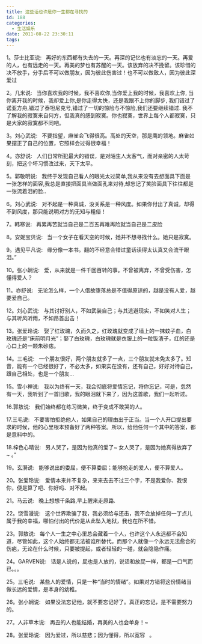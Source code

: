 ```yaml
---
title: 这些话也许是你一生都在寻找的
id: 188
categories:
  - 生活娱乐
date: 2011-08-22 23:30:11
tags:
---
```


<div>1。莎士比亚说:   再好的东西都有失去的一天。再深的记忆也有淡忘的一天。再爱的人，也有远走的一天。再美的梦也有苏醒的一天。该放弃的决不挽留。该珍惜的决不放手，分手后不可以做朋友，因为彼此伤害过！也不可以做敌人，因为彼此深爱过

2。几米说:   当你喜欢我的时候，我不喜欢你,当你爱上我的时候，我喜欢上你, 当你离开我的时候，我却爱上你,是你走得太快，还是我跟不上你的脚步, 我们错过了诺亚方舟,错过了泰坦尼克号,错过了一切的惊险与不惊险,我们还要继续错过. 我不了解我的寂寞来自何方，但我真的感到寂寞。你也寂寞，世界上每个人都寂寞，只是大家的寂寞都不同吧。

3。刘心武说:   不要指望，麻雀会飞得很高。高处的天空，那是鹰的领地。麻雀如果摆正了自己的位置，它照样会过得很幸福！

4。亦舒说:   人们日常所犯最大的错误，是对陌生人太客气，而对亲密的人太苛刻，把这个坏习惯改过来，天下太平。

5。郭敬明说:   我终于发现自己看人的眼光太过简单,我从来没有去想面具下面是一张怎样的面容,我总是直接把面具当做面孔来对待,却忘记了笑脸面具下往往都是一张流着泪的脸..

6。刘心武说:   对不起是一种真诚，没关系是一种风度。如果你付出了真诚，却得不到风度，那只能说明对方的无知与粗俗！

7。韩寒说:   再累再苦就当自己是二百五再难再险就当自己是二皮脸

8。安妮宝贝说:   当一个女子在看天空的时候，她并不想寻找什么。她只是寂寞。

9。遇见平凡说:   缘分像一本书。翻的不经意会错过童话读得太认真又会流干眼泪。”

10。张小娴说:   爱，从来就是一件千回百转的事。不曾被离弃，不曾受伤害，怎懂得爱人？

11。亦舒说:   无论怎么样，一个人借故堕落总是不值得原谅的，越是没有人爱，越要爱自己。

12。刘心武说:   与其讨好别人，不如武装自己；与其逃避现实，不如笑对人生；与其听风听雨，不如昂首出击！

13。张爱玲说:   娶了红玫瑰，久而久之，红玫瑰就变成了墙上的一抹蚊子血，白玫瑰还是“床前明月光”；娶了白玫瑰，白玫瑰就是衣服上的一粒饭渣子，红的还是心口上的一颗朱砂痣。

14。三毛说:   一个朋友很好，两个朋友就多了一点，三个朋友就未免太多了。知音，能有一个已经很好了，不必太多，如果实在没有，还有自己，好好对待自己，跟自己相处，也是一个朋友...

15。雪小禅说:   我以为终有一天，我会彻底将爱情忘记，将你忘记，可是，忽然有一天，我听到了一首旧歌，我的眼泪就下来了，因为这首歌，我们一起听过。

16.郭敖说:   我们始终都在练习微笑，终于变成不敢哭的人。

17.三毛说:   不要害怕拒绝他人，如果自己的理由出于正当。当一个人开口提出要求的时候，他的心里根本预备好了两种答案。所以，给他任何一个其中的答案，都是意料中的。

18.梓色心晴说:   男人哭了，是因为他真的爱了~ 女人哭了，是因为她真得放弃了~ 。”

19。玄漪说:   能够说出的委屈，便不算委屈；能够抢走的爱人，便不算爱人。

20。张爱玲说:   爱情本来并不复杂，来来去去不过三个字，不是我爱你、我恨你，便是算了吧、你好吗、对不起。

21。马云说:   晚上想想千条路,早上醒来走原路.

22。饶雪漫说:   这个世界欺骗了我，我必须给与还击，我不会放掉任何一丁点儿属于我的幸福，哪怕付出的代价是从此坠入地狱，我也在所不惜。

23。郭敖说:   每个人一生之中心里总会藏着一个人，也许这个人永远都不会知道，尽管如此，这个人始终都无法被谁所替代。而那个人就像一个永远无法愈合的伤疤，无论在什么时候，只要被提起，或者轻轻的一碰，就会隐隐作痛。

24。GARVEN说:   话是人说的，屁也是人放的，说话和放屁一样，都是一口气而已。。。

25。三毛说:   某些人的爱情，只是一种“当时的情绪”。如果对方错将这份情绪当做长远的爱情，是本身的幼稚。

26。张小娴说:   如果没法忘记他，就不要忘记好了。真正的忘记，是不需要努力的。

27。人非草木说:   再丑的人也能结婚，再美的人也会单身！~

28。张爱玲说:   因为爱过，所以慈悲；因为懂得，所以宽容   。</div>
